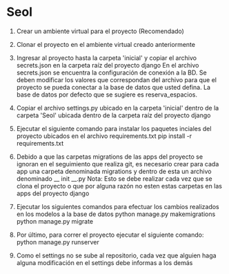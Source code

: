 # Seol
1) Crear un ambiente virtual para el proyecto (Recomendado)
2) Clonar el proyecto en el ambiente virtual creado anteriormente
3) Ingresar al proyecto hasta la carpeta 'inicial' y copiar el archivo secrets.json en la carpeta raíz del proyecto django
    En el archivo secrets.json se encuentra la configuración de conexión a la BD. Se deben modificar los valores que correspondan del archivo para que el proyecto se pueda conectar a la base de datos que usted defina. La base de datos por defecto que se sugiere es reserva_espacios.
4) Copiar el archivo settings.py ubicado en la carpeta 'inicial' dentro de la carpeta 'Seol' ubicada dentro de la carpeta raíz del proyecto django
5) Ejecutar el siguiente comando para instalar los paquetes inciales del proyecto ubicados en el archivo requirements.txt
    pip install -r requirements.txt
6) Debido a que las carpetas migrations de las apps del proyecto se ignoran en el seguimiento que realiza git, es necesario crear para cada app una carpeta denominada migrations y dentro de esta un archivo denominado __ init __.py
    Nota: Esto se debe realizar cada vez que se clona el proyecto o que por alguna razón no esten estas carpetas en las apps del proyecto django
7) Ejecutar los siguientes comandos para efectuar los cambios realizados en los modelos a la base de datos
    python manage.py makemigrations
    python manage.py migrate   
8) Por último, para correr el proyecto ejecutar el siguiente comando:
    python manage.py runserver

9) Como el settings no se sube al repositorio, cada vez que alguien haga alguna modificación en el settings debe informas a los demás

    